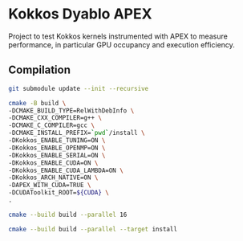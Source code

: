 # Kokkos Dyablo APEX
Project to test Kokkos kernels instrumented with APEX to measure performance, in particular GPU occupancy and execution efficiency.

## Compilation
```bash
git submodule update --init --recursive

cmake -B build \
-DCMAKE_BUILD_TYPE=RelWithDebInfo \
-DCMAKE_CXX_COMPILER=g++ \
-DCMAKE_C_COMPILER=gcc \
-DCMAKE_INSTALL_PREFIX=`pwd`/install \
-DKokkos_ENABLE_TUNING=ON \
-DKokkos_ENABLE_OPENMP=ON \
-DKokkos_ENABLE_SERIAL=ON \
-DKokkos_ENABLE_CUDA=ON \
-DKokkos_ENABLE_CUDA_LAMBDA=ON \
-DKokkos_ARCH_NATIVE=ON \
-DAPEX_WITH_CUDA=TRUE \
-DCUDAToolkit_ROOT=${CUDA} \
.

cmake --build build --parallel 16

cmake --build build --parallel --target install

```
